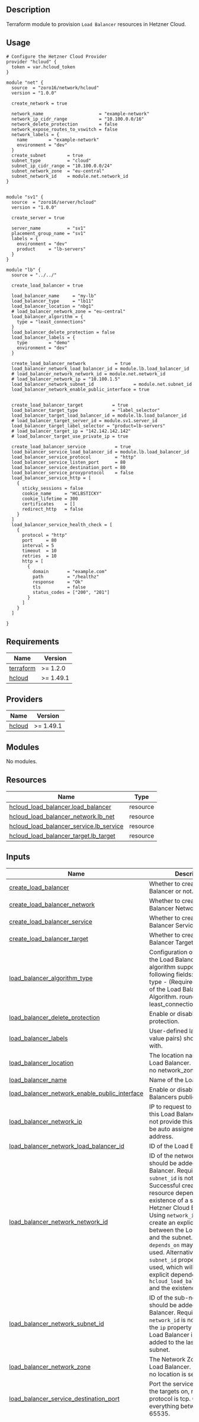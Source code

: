 ## Description

Terraform module to provision `Load Balancer` resources in Hetzner Cloud.




## Usage

```hcl
# Configure the Hetzner Cloud Provider
provider "hcloud" {
  token = var.hcloud_token
}

module "net" {
  source  = "zoro16/network/hcloud"
  version = "1.0.0"

  create_network = true

  network_name                     = "example-network"
  network_ip_cidr_range            = "10.100.0.0/16"
  network_delete_protection        = false
  network_expose_routes_to_vswitch = false
  network_labels = {
    name        = "example-network"
    environment = "dev"
  }
  create_subnet        = true
  subnet_type          = "cloud"
  subnet_ip_cidr_range = "10.100.0.0/24"
  subnet_network_zone  = "eu-central"
  subnet_network_id    = module.net.network_id
}


module "sv1" {
  source  = "zoro16/server/hcloud"
  version = "1.0.0"

  create_server = true

  server_name          = "sv1"
  placement_group_name = "sv1"
  labels = {
    environment = "dev"
    product     = "lb-servers"
  }
}

module "lb" {
  source = "../../"

  create_load_balancer = true

  load_balancer_name     = "my-lb"
  load_balancer_type     = "lb11"
  load_balancer_location = "nbg1"
  # load_balancer_network_zone = "eu-central"
  load_balancer_algorithm = {
    type = "least_connections"
  }
  load_balancer_delete_protection = false
  load_balancer_labels = {
    type        = "demo"
    environment = "dev"
  }

  create_load_balancer_network           = true
  load_balancer_network_load_balancer_id = module.lb.load_balancer_id
  # load_balancer_network_network_id = module.net.network_id
  # load_balancer_network_ip = "10.100.1.5"
  load_balancer_network_subnet_id               = module.net.subnet_id
  load_balancer_network_enable_public_interface = true


  create_load_balancer_target           = true
  load_balancer_target_type             = "label_selector"
  load_balancer_target_load_balancer_id = module.lb.load_balancer_id
  # load_balancer_target_server_id = module.sv1.server_id
  load_balancer_target_label_selector = "product=lb-servers"
  # load_balancer_target_ip = "142.142.142.142"
  # load_balancer_target_use_private_ip = true

  create_load_balancer_service           = true
  load_balancer_service_load_balancer_id = module.lb.load_balancer_id
  load_balancer_service_protocol         = "http"
  load_balancer_service_listen_port      = 80
  load_balancer_service_destination_port = 80
  load_balancer_service_proxyprotocol    = false
  load_balancer_service_http = [
    {
      sticky_sessions = false
      cookie_name     = "HCLBSTICKY"
      cookie_lifetime = 300
      certificates    = []
      redirect_http   = false
    }
  ]
  load_balancer_service_health_check = [
    {
      protocol = "http"
      port     = 80
      interval = 5
      timeout  = 10
      retries  = 10
      http = [
        {
          domain       = "example.com"
          path         = "/healthz"
          response     = "Ok"
          tls          = false
          status_codes = ["200", "201"]
        }
      ]
    }
  ]

}
```




<!-- BEGIN_TF_DOCS -->
## Requirements

| Name | Version |
|------|---------|
| <a name="requirement_terraform"></a> [terraform](#requirement\_terraform) | >= 1.2.0 |
| <a name="requirement_hcloud"></a> [hcloud](#requirement\_hcloud) | >= 1.49.1 |

## Providers

| Name | Version |
|------|---------|
| <a name="provider_hcloud"></a> [hcloud](#provider\_hcloud) | >= 1.49.1 |

## Modules

No modules.

## Resources

| Name | Type |
|------|------|
| [hcloud_load_balancer.load_balancer](https://registry.terraform.io/providers/hetznercloud/hcloud/latest/docs/resources/load_balancer) | resource |
| [hcloud_load_balancer_network.lb_net](https://registry.terraform.io/providers/hetznercloud/hcloud/latest/docs/resources/load_balancer_network) | resource |
| [hcloud_load_balancer_service.lb_service](https://registry.terraform.io/providers/hetznercloud/hcloud/latest/docs/resources/load_balancer_service) | resource |
| [hcloud_load_balancer_target.lb_target](https://registry.terraform.io/providers/hetznercloud/hcloud/latest/docs/resources/load_balancer_target) | resource |

## Inputs

| Name | Description | Type | Default | Required |
|------|-------------|------|---------|:--------:|
| <a name="input_create_load_balancer"></a> [create\_load\_balancer](#input\_create\_load\_balancer) | Whether to create a Load Balancer or not. | `bool` | `false` | no |
| <a name="input_create_load_balancer_network"></a> [create\_load\_balancer\_network](#input\_create\_load\_balancer\_network) | Whether to create a Load Balancer Network or not. | `bool` | `false` | no |
| <a name="input_create_load_balancer_service"></a> [create\_load\_balancer\_service](#input\_create\_load\_balancer\_service) | Whether to create a Load Balancer Service or not. | `bool` | `false` | no |
| <a name="input_create_load_balancer_target"></a> [create\_load\_balancer\_target](#input\_create\_load\_balancer\_target) | Whether to create a Load Balancer Target or not. | `bool` | `false` | no |
| <a name="input_load_balancer_algorithm_type"></a> [load\_balancer\_algorithm\_type](#input\_load\_balancer\_algorithm\_type) | Configuration of the algorithm the Load Balancer use.<br/>algorithm support the following fields:<br/>    type - (Required, string) Type of the Load Balancer Algorithm. round\_robin or least\_connections | `string` | `"round_robin"` | no |
| <a name="input_load_balancer_delete_protection"></a> [load\_balancer\_delete\_protection](#input\_load\_balancer\_delete\_protection) | Enable or disable delete protection. | `bool` | `false` | no |
| <a name="input_load_balancer_labels"></a> [load\_balancer\_labels](#input\_load\_balancer\_labels) | User-defined labels (key-value pairs) should be created with. | `map(any)` | `{}` | no |
| <a name="input_load_balancer_location"></a> [load\_balancer\_location](#input\_load\_balancer\_location) | The location name of the Load Balancer. Require when no network\_zone is set. | `string` | `null` | no |
| <a name="input_load_balancer_name"></a> [load\_balancer\_name](#input\_load\_balancer\_name) | Name of the Load Balancer. | `string` | `null` | no |
| <a name="input_load_balancer_network_enable_public_interface"></a> [load\_balancer\_network\_enable\_public\_interface](#input\_load\_balancer\_network\_enable\_public\_interface) | Enable or disable the Load Balancers public interface. | `bool` | `true` | no |
| <a name="input_load_balancer_network_ip"></a> [load\_balancer\_network\_ip](#input\_load\_balancer\_network\_ip) | IP to request to be assigned to this Load Balancer. If you do not provide this then you will be auto assigned an IP address. | `string` | `null` | no |
| <a name="input_load_balancer_network_load_balancer_id"></a> [load\_balancer\_network\_load\_balancer\_id](#input\_load\_balancer\_network\_load\_balancer\_id) | ID of the Load Balancer. | `number` | `null` | no |
| <a name="input_load_balancer_network_network_id"></a> [load\_balancer\_network\_network\_id](#input\_load\_balancer\_network\_network\_id) | ID of the network which should be added to the Load Balancer. Required if `subnet_id` is not set. Successful creation of the resource depends on the existence of a subnet in the Hetzner Cloud Backend. Using `network_id` will not create an explicit dependency between the Load Balancer and the subnet. Therefore `depends_on` may need to be used. Alternatively the `subnet_id` property can be used, which will create an explicit dependency between `hcloud_load_balancer_network` and the existence of a subnet. | `number` | `null` | no |
| <a name="input_load_balancer_network_subnet_id"></a> [load\_balancer\_network\_subnet\_id](#input\_load\_balancer\_network\_subnet\_id) | ID of the sub-network which should be added to the Load Balancer. Required if `network_id` is not set. Note: if the `ip` property is missing, the Load Balancer is currently added to the last created subnet. | `string` | `null` | no |
| <a name="input_load_balancer_network_zone"></a> [load\_balancer\_network\_zone](#input\_load\_balancer\_network\_zone) | The Network Zone of the Load Balancer. Require when no location is set. | `string` | `""` | no |
| <a name="input_load_balancer_service_destination_port"></a> [load\_balancer\_service\_destination\_port](#input\_load\_balancer\_service\_destination\_port) | Port the service connects to the targets on, required if protocol is tcp. Can be everything between 1 and 65535. | `number` | `80` | no |
| <a name="input_load_balancer_service_health_check"></a> [load\_balancer\_service\_health\_check](#input\_load\_balancer\_service\_health\_check) | List of health check configurations when protocol is http or https. | <pre>list(object({<br/>    # (Required) Protocol the health check uses. http or tcp<br/>    protocol = optional(string)<br/><br/>    # (Required) Port the health check tries to connect to, required if protocol is tcp. Can be everything between 1 and 65535. Must be unique per Load Balancer.<br/>    port = optional(number)<br/><br/>    # (Required)Interval how often the health check will be performed, in seconds.<br/>    interval = optional(number)<br/><br/>    # (Required) Timeout when a health check try will be canceled if there is no response, in seconds.<br/>    timeout = optional(number)<br/><br/>    # Number of tries a health check will be performed until a target will be listed as unhealthy.<br/>    retries = optional(number)<br/><br/>    # List of http configurations. Required if protocol is http.<br/>    http = optional(list(object({<br/>      # Domain we try to access when performing the Health Check.<br/>      domain = optional(string)<br/><br/>      # Path we try to access when performing the Health Check.<br/>      path = optional(string)<br/><br/>      # Response we expect to be included in the Target response when a Health Check was performed.<br/>      response = optional(string)<br/><br/>      # Enable TLS certificate checking.<br/>      tls = optional(bool)<br/><br/>      # We expect that the target answers with these status codes. If not the target is marked as unhealthy.<br/>      status_codes = optional(list(string))<br/>    })))<br/><br/>  }))</pre> | `null` | no |
| <a name="input_load_balancer_service_http"></a> [load\_balancer\_service\_http](#input\_load\_balancer\_service\_http) | List of http configurations when protocol is http or https. | <pre>list(object({<br/>    # Enable sticky sessions<br/>    sticky_sessions = optional(bool)<br/><br/>    # Name of the cookie for sticky session. Default: HCLBSTICKY<br/>    cookie_name = optional(string)<br/><br/>    # Lifetime of the cookie for sticky session (in seconds). Default: 300<br/>    cookie_lifetime = optional(number)<br/><br/>    # List of IDs from certificates which the Load Balancer has.<br/>    certificates = optional(list(number))<br/><br/>    # Redirect HTTP to HTTPS traffic. Only supported for services with protocol https using the default HTTP port 80.<br/>    redirect_http = optional(bool)<br/><br/>  }))</pre> | `null` | no |
| <a name="input_load_balancer_service_listen_port"></a> [load\_balancer\_service\_listen\_port](#input\_load\_balancer\_service\_listen\_port) | Port the service listen on, required if protocol is tcp. Can be everything between 1 and 65535. Must be unique per Load Balancer. | `number` | `80` | no |
| <a name="input_load_balancer_service_load_balancer_id"></a> [load\_balancer\_service\_load\_balancer\_id](#input\_load\_balancer\_service\_load\_balancer\_id) | Id of the load balancer this service belongs to. | `string` | `null` | no |
| <a name="input_load_balancer_service_protocol"></a> [load\_balancer\_service\_protocol](#input\_load\_balancer\_service\_protocol) | Protocol of the service. http, https or tcp | `string` | `"http"` | no |
| <a name="input_load_balancer_service_proxyprotocol"></a> [load\_balancer\_service\_proxyprotocol](#input\_load\_balancer\_service\_proxyprotocol) | Whether to enable proxyprotocol or not. | `bool` | `false` | no |
| <a name="input_load_balancer_target_ip"></a> [load\_balancer\_target\_ip](#input\_load\_balancer\_target\_ip) | IP address for an IP Target. Required if type is ip. | `string` | `null` | no |
| <a name="input_load_balancer_target_label_selector"></a> [load\_balancer\_target\_label\_selector](#input\_load\_balancer\_target\_label\_selector) | Label Selector selecting targets for this Load Balancer. Required if type is label\_selector. | `string` | `null` | no |
| <a name="input_load_balancer_target_load_balancer_id"></a> [load\_balancer\_target\_load\_balancer\_id](#input\_load\_balancer\_target\_load\_balancer\_id) | ID of the Load Balancer to which the target gets attached. | `string` | `null` | no |
| <a name="input_load_balancer_target_server_id"></a> [load\_balancer\_target\_server\_id](#input\_load\_balancer\_target\_server\_id) | ID of the server which should be a target for this Load Balancer. Required if type is server | `number` | `null` | no |
| <a name="input_load_balancer_target_type"></a> [load\_balancer\_target\_type](#input\_load\_balancer\_target\_type) | Type of the target. Possible values `server`, `label_selector`, `ip`."<br/>`server` => VM Server<br/>`label_selector` => All servers that match this label query will be used as a target.<br/>`ip` => Dedicated Server (root) IP address | `string` | `"server"` | no |
| <a name="input_load_balancer_target_use_private_ip"></a> [load\_balancer\_target\_use\_private\_ip](#input\_load\_balancer\_target\_use\_private\_ip) | Use the private IP to connect to Load Balancer targets. Only allowed if type is server or label\_selector. | `bool` | `null` | no |
| <a name="input_load_balancer_type"></a> [load\_balancer\_type](#input\_load\_balancer\_type) | Type of the Load Balancer. | `string` | `null` | no |

## Outputs

| Name | Description |
|------|-------------|
| <a name="output_load_balancer_algorithm"></a> [load\_balancer\_algorithm](#output\_load\_balancer\_algorithm) | Configuration of the algorithm the Load Balancer use. |
| <a name="output_load_balancer_delete_protection"></a> [load\_balancer\_delete\_protection](#output\_load\_balancer\_delete\_protection) | Enable or disable delete protection. |
| <a name="output_load_balancer_first_network_id"></a> [load\_balancer\_first\_network\_id](#output\_load\_balancer\_first\_network\_id) | ID of the first private network that this Load Balancer is connected to. |
| <a name="output_load_balancer_first_network_ip"></a> [load\_balancer\_first\_network\_ip](#output\_load\_balancer\_first\_network\_ip) | IP of the Load Balancer in the first private network that it is connected to. |
| <a name="output_load_balancer_id"></a> [load\_balancer\_id](#output\_load\_balancer\_id) | Unique ID of the Load Balancer. |
| <a name="output_load_balancer_ipv4"></a> [load\_balancer\_ipv4](#output\_load\_balancer\_ipv4) | IPv4 Address of the Load Balancer. |
| <a name="output_load_balancer_ipv6"></a> [load\_balancer\_ipv6](#output\_load\_balancer\_ipv6) | IPv6 Address of the Load Balancer. |
| <a name="output_load_balancer_labels"></a> [load\_balancer\_labels](#output\_load\_balancer\_labels) | User-defined labels (key-value pairs) should be created with. |
| <a name="output_load_balancer_location"></a> [load\_balancer\_location](#output\_load\_balancer\_location) | The location name of the Load Balancer. Require when no network\_zone is set. |
| <a name="output_load_balancer_name"></a> [load\_balancer\_name](#output\_load\_balancer\_name) | Name of the Load Balancer. |
| <a name="output_load_balancer_network_id"></a> [load\_balancer\_network\_id](#output\_load\_balancer\_network\_id) | ID of the Load Balancer network. |
| <a name="output_load_balancer_network_load_balancer_id"></a> [load\_balancer\_network\_load\_balancer\_id](#output\_load\_balancer\_network\_load\_balancer\_id) | ID of the Load Balancer. |
| <a name="output_load_balancer_network_network_id"></a> [load\_balancer\_network\_network\_id](#output\_load\_balancer\_network\_network\_id) | ID of the network. |
| <a name="output_load_balancer_network_network_ip"></a> [load\_balancer\_network\_network\_ip](#output\_load\_balancer\_network\_network\_ip) | IP assigned to this Load Balancer. |
| <a name="output_load_balancer_service_destination_port"></a> [load\_balancer\_service\_destination\_port](#output\_load\_balancer\_service\_destination\_port) | Port the service connects to the targets on, required if protocol is tcp. Can be everything between 1 and 65535. |
| <a name="output_load_balancer_service_health_check"></a> [load\_balancer\_service\_health\_check](#output\_load\_balancer\_service\_health\_check) | List of health check configurations when protocol is http or https. |
| <a name="output_load_balancer_service_http"></a> [load\_balancer\_service\_http](#output\_load\_balancer\_service\_http) | List of http configurations when protocol is http or https. |
| <a name="output_load_balancer_service_listen_port"></a> [load\_balancer\_service\_listen\_port](#output\_load\_balancer\_service\_listen\_port) | Port the service listen on, required if protocol is tcp. Can be everything between 1 and 65535. Must be unique per Load Balancer. |
| <a name="output_load_balancer_service_protocol"></a> [load\_balancer\_service\_protocol](#output\_load\_balancer\_service\_protocol) | Protocol of the service. http, https or tcp |
| <a name="output_load_balancer_service_proxyprotocol"></a> [load\_balancer\_service\_proxyprotocol](#output\_load\_balancer\_service\_proxyprotocol) | Whether to enable proxyprotocol or not. |
| <a name="output_load_balancer_target_ip"></a> [load\_balancer\_target\_ip](#output\_load\_balancer\_target\_ip) | IP address for an IP Target. Required if type is ip. |
| <a name="output_load_balancer_target_label_selector"></a> [load\_balancer\_target\_label\_selector](#output\_load\_balancer\_target\_label\_selector) | Label Selector selecting targets for this Load Balancer. Required if type is label\_selector. |
| <a name="output_load_balancer_target_server_id"></a> [load\_balancer\_target\_server\_id](#output\_load\_balancer\_target\_server\_id) | ID of the server which should be a target for this Load Balancer. Required if type is server |
| <a name="output_load_balancer_target_type"></a> [load\_balancer\_target\_type](#output\_load\_balancer\_target\_type) | Type of the target. Possible values `server`, `label_selector`, `ip`. |
| <a name="output_load_balancer_target_use_private_ip"></a> [load\_balancer\_target\_use\_private\_ip](#output\_load\_balancer\_target\_use\_private\_ip) | Use the private IP to connect to Load Balancer targets. Only allowed if type is server or label\_selector. |
| <a name="output_load_balancer_type"></a> [load\_balancer\_type](#output\_load\_balancer\_type) | Type of the Load Balancer. |
<!-- END_TF_DOCS -->
